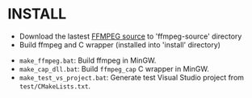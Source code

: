INSTALL
=======

* Download the lastest [FFMPEG source](http://www.ffmpeg.org/download.html) to 'ffmpeg-source' directory
* Build ffmpeg and C wrapper (installed into 'install' directory)

- `make_ffmpeg.bat`: Build ffmpeg in MinGW.
- `make_cap_dll.bat`: Build `ffmpeg_cap` C wrapper in MinGW.
- `make_test_vs_project.bat`: Generate test Visual Studio project from
  `test/CMakeLists.txt`.
